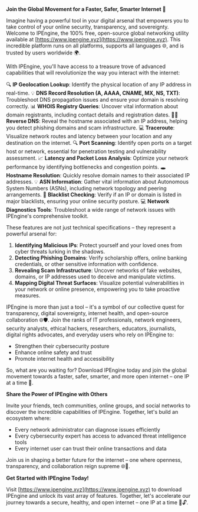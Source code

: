 **Join the Global Movement for a Faster, Safer, Smarter Internet 🚀**

Imagine having a powerful tool in your digital arsenal that empowers you to take control of your online security, transparency, and sovereignty. Welcome to IPEngine, the 100% free, open-source global networking utility available at [https://www.ipengine.xyz](https://www.ipengine.xyz). This incredible platform runs on all platforms, supports all languages 🌐, and is trusted by users worldwide 🌍.

With IPEngine, you'll have access to a treasure trove of advanced capabilities that will revolutionize the way you interact with the internet:

🔍 **IP Geolocation Lookup**: Identify the physical location of any IP address in real-time.
💡 **DNS Record Resolution (A, AAAA, CNAME, MX, NS, TXT)**: Troubleshoot DNS propagation issues and ensure your domain is resolving correctly.
📊 **WHOIS Registry Queries**: Uncover vital information about domain registrants, including contact details and registration dates.
🕵️‍♂️ **Reverse DNS**: Reveal the hostname associated with an IP address, helping you detect phishing domains and scam infrastructure.
💻 **Traceroute**: Visualize network routes and latency between your location and any destination on the internet.
🔍 **Port Scanning**: Identify open ports on a target host or network, essential for penetration testing and vulnerability assessment.
📈 **Latency and Packet Loss Analysis**: Optimize your network performance by identifying bottlenecks and congestion points.
🕳️ **Hostname Resolution**: Quickly resolve domain names to their associated IP addresses.
💡 **ASN Information**: Gather vital information about Autonomous System Numbers (ASNs), including network topology and peering arrangements.
🚨 **Blacklist Checking**: Verify if an IP or domain is listed in major blacklists, ensuring your online security posture.
💻 **Network Diagnostics Tools**: Troubleshoot a wide range of network issues with IPEngine's comprehensive toolkit.

These features are not just technical specifications – they represent a powerful arsenal for:

1. **Identifying Malicious IPs**: Protect yourself and your loved ones from cyber threats lurking in the shadows.
2. **Detecting Phishing Domains**: Verify scholarship offers, online banking credentials, or other sensitive information with confidence.
3. **Revealing Scam Infrastructure**: Uncover networks of fake websites, domains, or IP addresses used to deceive and manipulate victims.
4. **Mapping Digital Threat Surfaces**: Visualize potential vulnerabilities in your network or online presence, empowering you to take proactive measures.

IPEngine is more than just a tool – it's a symbol of our collective quest for transparency, digital sovereignty, internet health, and open-source collaboration 🌐🛡️. Join the ranks of IT professionals, network engineers, security analysts, ethical hackers, researchers, educators, journalists, digital rights advocates, and everyday users who rely on IPEngine to:

* Strengthen their cybersecurity posture
* Enhance online safety and trust
* Promote internet health and accessibility

So, what are you waiting for? Download IPEngine today and join the global movement towards a faster, safer, smarter, and more open internet – one IP at a time 🚀.

**Share the Power of IPEngine with Others**

Invite your friends, tech communities, online groups, and social networks to discover the incredible capabilities of IPEngine. Together, let's build an ecosystem where:

* Every network administrator can diagnose issues efficiently
* Every cybersecurity expert has access to advanced threat intelligence tools
* Every internet user can trust their online transactions and data

Join us in shaping a better future for the internet – one where openness, transparency, and collaboration reign supreme 🌐🚀.

**Get Started with IPEngine Today!**

Visit [https://www.ipengine.xyz](https://www.ipengine.xyz) to download IPEngine and unlock its vast array of features. Together, let's accelerate our journey towards a secure, healthy, and open internet – one IP at a time 🚀🔓.